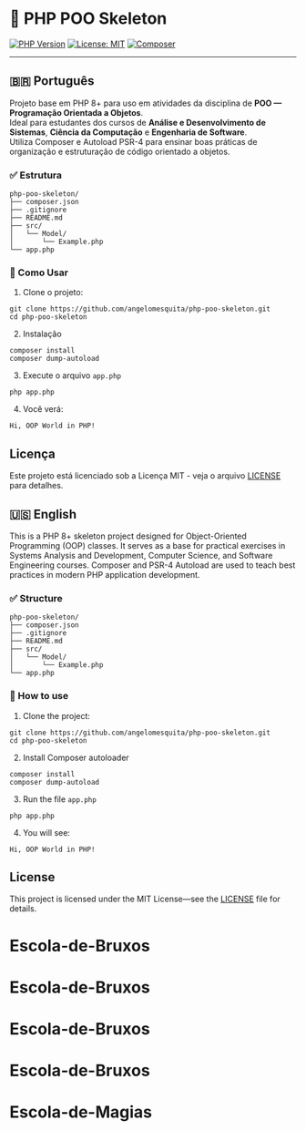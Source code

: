 # 🐘 PHP POO Skeleton

[![PHP Version](https://img.shields.io/badge/php-8.1%2B-blue)](https://www.php.net/)
[![License: MIT](https://img.shields.io/badge/license-MIT-green.svg)](LICENSE)
[![Composer](https://img.shields.io/badge/Autoload-PSR--4-orange)](https://getcomposer.org/doc/04-schema.md#autoload)

---

## 🇧🇷 Português

Projeto base em PHP 8+ para uso em atividades da disciplina de **POO — Programação Orientada a Objetos**.  
Ideal para estudantes dos cursos de **Análise e Desenvolvimento de Sistemas**, **Ciência da Computação** e **Engenharia de Software**.  
Utiliza Composer e Autoload PSR-4 para ensinar boas práticas de organização e estruturação de código orientado a objetos.

### ✅ Estrutura
```
php-poo-skeleton/
├── composer.json
├── .gitignore
├── README.md
├── src/
│   └── Model/
│       └── Example.php
└── app.php
```

### 🚀 Como Usar

1. Clone o projeto:

```
git clone https://github.com/angelomesquita/php-poo-skeleton.git
cd php-poo-skeleton
```
2. Instalação
```
composer install
composer dump-autoload
```

3. Execute o arquivo `app.php`
```
php app.php
```
4. Você verá:
```
Hi, OOP World in PHP!
```

## Licença

Este projeto está licenciado sob a Licença MIT - veja o arquivo [LICENSE](LICENSE) para detalhes.


## 🇺🇸 English

This is a PHP 8+ skeleton project designed for Object-Oriented Programming (OOP) classes.
It serves as a base for practical exercises in Systems Analysis and Development, Computer Science, and Software Engineering courses.
Composer and PSR-4 Autoload are used to teach best practices in modern PHP application development.

### ✅ Structure
```
php-poo-skeleton/
├── composer.json
├── .gitignore
├── README.md
├── src/
│   └── Model/
│       └── Example.php
└── app.php
```

### 🚀 How to use

1. Clone the project:

```
git clone https://github.com/angelomesquita/php-poo-skeleton.git
cd php-poo-skeleton
```
2. Install Composer autoloader
```
composer install
composer dump-autoload
```

3. Run the file `app.php`
```
php app.php
```
4. You will see:
```
Hi, OOP World in PHP!
```
## License

This project is licensed under the MIT License—see the [LICENSE](LICENSE) file for details.
# Escola-de-Bruxos
# Escola-de-Bruxos
# Escola-de-Bruxos
# Escola-de-Bruxos
# Escola-de-Magias
